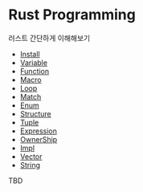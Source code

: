 # Rust Programming

러스트 간단하게 이해해보기

- [Install](./docs/install.md)
- [Variable](./docs/variable.md)
- [Function](./docs/function.md)
- [Macro](./docs/macro.md)
- [Loop](./docs/loop.md)
- [Match](./docs/match.md)
- [Enum](./docs/enum.md)
- [Structure](./docs/structure.md)
- [Tuple](./docs/tuple.md)
- [Expression](./docs/expression.md)
- [OwnerShip](./docs/ownerShip.md)
- [Impl](./docs/impl.md)
- [Vector](./docs/vector.md)
- [String](./docs/string.md)

TBD
